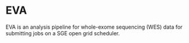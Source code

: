 # EVA
EVA is an analysis pipeline for whole-exome sequencing (WES) data for submitting jobs on a SGE open grid scheduler.
